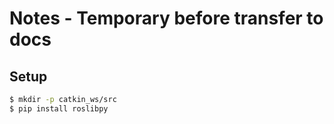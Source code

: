 # Notes - Temporary before transfer to docs

## Setup
```bash
$ mkdir -p catkin_ws/src
$ pip install roslibpy
```